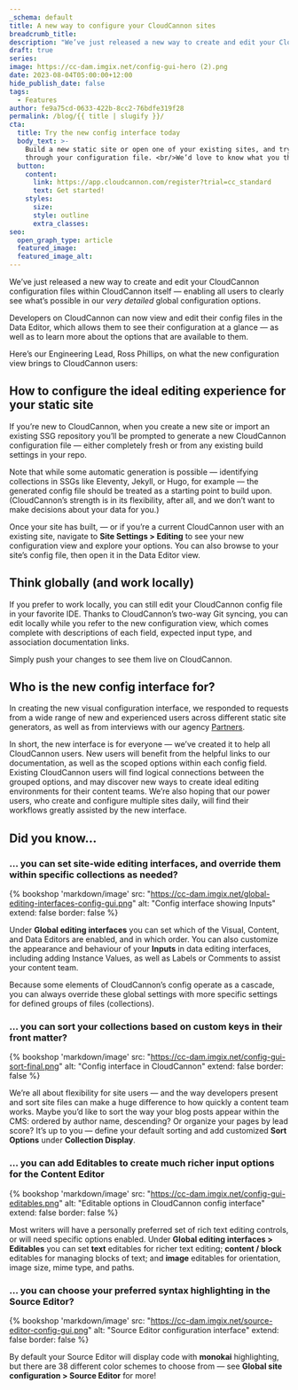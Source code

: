 ```yaml
---
_schema: default
title: A new way to configure your CloudCannon sites
breadcrumb_title:
description: "We’ve just released a new way to create and edit your CloudCannon configuration files within CloudCannon itself\_—\_enabling all users to clearly see what’s possible in our very detailed global configuration options. "
draft: true
series:
image: https://cc-dam.imgix.net/config-gui-hero (2).png
date: 2023-08-04T05:00:00+12:00
hide_publish_date: false
tags:
  - Features
author: fe9a75cd-0633-422b-8cc2-76bdfe319f28
permalink: /blog/{{ title | slugify }}/
cta:
  title: Try the new config interface today
  body_text: >-
    Build a new static site or open one of your existing sites, and try browsing
    through your configuration file. <br/>We’d love to know what you think!
  button:
    content:
      link: https://app.cloudcannon.com/register?trial=cc_standard
      text: Get started!
    styles:
      size:
      style: outline
      extra_classes:
seo:
  open_graph_type: article
  featured_image:
  featured_image_alt:
---
```

We’ve just released a new way to create and edit your CloudCannon configuration files within CloudCannon itself — enabling all users to clearly see what’s possible in our *very detailed* global configuration options.

Developers on CloudCannon can now view and edit their config files in the Data Editor, which allows them to see their configuration at a glance — as well as to learn more about the options that are available to them.

Here’s our Engineering Lead, Ross Phillips, on what the new configuration view brings to CloudCannon users:

## How to configure the ideal editing experience for your static site

If you’re new to CloudCannon, when you create a new site or import an existing SSG repository you’ll be prompted to generate a new CloudCannon configuration file — either completely fresh or from any existing build settings in your repo.

Note that while some automatic generation is possible — identifying collections in SSGs like Eleventy, Jekyll, or Hugo, for example — the generated config file should be treated as a starting point to build upon. (CloudCannon’s strength is in its flexibility, after all, and we don’t want to make decisions about your data for you.)

Once your site has built, — or if you’re a current CloudCannon user with an existing site, navigate to **Site Settings &gt; Editing** to see your new configuration view and explore your options. You can also browse to your site’s config file, then open it in the Data Editor view.

## Think globally (and work locally)

If you prefer to work locally, you can still edit your CloudCannon config file in your favorite IDE. Thanks to CloudCannon’s two-way Git syncing, you can edit locally while you refer to the new configuration view, which comes complete with descriptions of each field, expected input type, and association documentation links.

Simply push your changes to see them live on CloudCannon.

## Who is the new config interface for?

In creating the new visual configuration interface, we responded to requests from a wide range of new and experienced users across different static site generators, as well as from interviews with our agency [Partners](https://cloudcannon.com/partner-program/).

In short, the new interface is for everyone — we’ve created it to help all CloudCannon users. New users will benefit from the helpful links to our documentation, as well as the scoped options within each config field. Existing CloudCannon users will find logical connections between the grouped options, and may discover new ways to create ideal editing environments for their content teams. We’re also hoping that our power users, who create and configure multiple sites daily, will find their workflows greatly assisted by the new interface.

## Did you know…

### ​​​… you can set site-wide editing interfaces, and override them within specific collections as needed?

{% bookshop 'markdown/image' src: "https://cc-dam.imgix.net/global-editing-interfaces-config-gui.png" alt: "Config interface showing Inputs" extend: false border: false %}

Under **Global editing interfaces** you can set which of the Visual, Content, and Data Editors are enabled, and in which order. You can also customize the appearance and behaviour of your **Inputs** in data editing interfaces, including adding Instance Values, as well as Labels or Comments to assist your content team.

Because some elements of CloudCannon’s config operate as a cascade, you can always override these global settings with more specific settings for defined groups of files (collections).

### … you can sort your collections based on custom keys in their front matter?

{% bookshop 'markdown/image' src: "https://cc-dam.imgix.net/config-gui-sort-final.png" alt: "Config interface in CloudCannon" extend: false border: false %}

We’re all about flexibility for site users — and the way developers present and sort site files can make a huge difference to how quickly a content team works. Maybe you’d like to sort the way your blog posts appear within the CMS: ordered by author name, descending? Or organize your pages by lead score? It’s up to you — define your default sorting and add customized **Sort** **Options** under **Collection Display**.

### … you can add Editables to create much richer input options for the Content Editor

{% bookshop 'markdown/image' src: "https://cc-dam.imgix.net/config-gui-editables.png" alt: "Editable options in CloudCannon config interface" extend: false border: false %}

Most writers will have a personally preferred set of rich text editing controls, or will need specific options enabled. Under **Global editing interfaces &gt; Editables** you can set **text** editables for richer text editing; **content / block** editables for managing blocks of text; and **image** editables for orientation, image size, mime type, and paths.

### … you can choose your preferred syntax highlighting in the Source Editor?

{% bookshop 'markdown/image' src: "https://cc-dam.imgix.net/source-editor-config-gui.png" alt: "Source Editor configuration interface" extend: false border: false %}

By default your Source Editor will display code with **monokai** highlighting, but there are 38 different color schemes to choose from — see **Global site configuration &gt; Source Editor** for more!